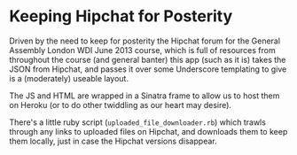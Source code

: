 # Keeping Hipchat for Posterity

Driven by the need to keep for posterity the Hipchat forum for the General Assembly London WDI June 2013 course, which is full of resources from throughout the course (and general banter) this app (such as it is) takes the JSON from Hipchat, and passes it over some Underscore templating to give is a (moderately) useable layout.

The JS and HTML are wrapped in a Sinatra frame to allow us to host them on Heroku (or to do other twiddling as our heart may desire).

There's a little ruby script (`uploaded_file_downloader.rb`) which trawls through any links to uploaded files on Hipchat, and downloads them to keep them locally, just in case the Hipchat versions disappear.

